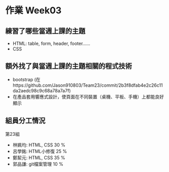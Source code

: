 # 作業 Week03
## 練習了哪些當週上課的主題
- HTML: table, form, header, footer......
- CSS
## 額外找了與當週上課的主題相關的程式技術
- bootstrap (在https://github.com/Jason910803/Team23/commit/2b3f8dfab4e2c26c11da2aedc98c9c68a78a7a7f)
- 在產品套用響應式設計，使頁面在不同裝置（桌機、平板、手機）上都能良好顯示
## 組員分工情況
第23組
- 林姵均: HTML, CSS   30 %
- 呂學銘: HTML小修復  25 %
- 鄭絜元: HTML, CSS   35 %
- 郭品謙: git檔案管理 10 % 
